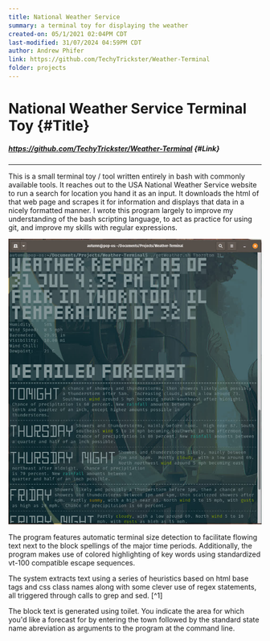```yaml
---
title: National Weather Service
summary: a terminal toy for displaying the weather
created-on: 05/1/2021 02:04PM CDT
last-modified: 31/07/2024 04:59PM CDT
author: Andrew Phifer
link: https://github.com/TechyTrickster/Weather-Terminal
folder: projects
---
```


# National Weather Service Terminal Toy {#Title}
##### https://github.com/TechyTrickster/Weather-Terminal {#Link}
---

This is a small terminal toy / tool written entirely in bash with commonly available tools.  It reaches out to the USA National Weather Service website to run a search for location you hand it as an input.  It downloads the html of that web page and scrapes it for information and displays that data in a nicely formatted manner.  I wrote this program largely to improve my understanding of the bash scripting language, to act as practice for using git, and improve my skills with regular expressions. 

![screenshot](/data/national-weather-service/weather-terminal-screen-shot.jpg)

The program features automatic terminal size detection to facilitate flowing text next to the block spellings of the major time periods.  Additionally, the program makes use of colored highlighting of key words using standardized vt-100 compatible escape sequences.

The system extracts text using a series of heuristics based on html base tags and css class names along with some clever use of regex statements, all triggered through calls to grep and sed. [^1]


The block text is generated using toilet.  You indicate the area for which you'd like a forecast for by entering the town followed by the standard state name abreviation as arguments to the program at the command line.